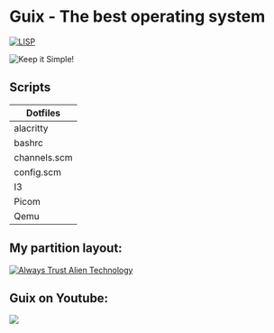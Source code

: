 # Guix - The best operating system
<a href="https://www.gnu.org/software/guile/"><img src="https://luis-felipe.gitlab.io/media/badges/gnu-guile-made.svg" alt="LISP"></a>

<img src="https://i.ibb.co/DkRT4kr/follow-me.png" alt="Keep it Simple!">

## Scripts
|     Dotfiles   | 
|----------------|
|  alacritty     |
|  bashrc        |
|  channels.scm  |
|  config.scm    |
|  I3            |
|  Picom         |
|  Qemu          |

## My partition layout:
<a href="https://codeberg.org/berkeley/guix-config"><img src="https://i.ibb.co/QMP7tH4/GUIX-AVERAGE-USER.png" alt="Always Trust Alien Technology"></a>

## Guix on Youtube:

<a href="https://youtube.com/@securityops"><img src="https://i.ibb.co/XJm5g7F/mpv-shot0001.jpg"></a>
